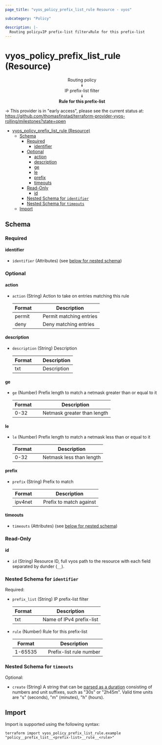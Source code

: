 ```yaml
---
page_title: "vyos_policy_prefix_list_rule Resource - vyos"

subcategory: "Policy"

description: |-
  Routing policy⯯IP prefix-list filter⯯Rule for this prefix-list
---
```


# vyos_policy_prefix_list_rule (Resource)
<center>


Routing policy  
⯯  
IP prefix-list filter  
⯯  
**Rule for this prefix-list**


</center>

-> This provider is in "early access", please see the current status at: https://github.com/thomasfinstad/terraform-provider-vyos-rolling/milestones?state=open

<!--TOC-->

- [vyos_policy_prefix_list_rule (Resource)](#vyos_policy_prefix_list_rule-resource)
  - [Schema](#schema)
    - [Required](#required)
      - [identifier](#identifier)
    - [Optional](#optional)
      - [action](#action)
      - [description](#description)
      - [ge](#ge)
      - [le](#le)
      - [prefix](#prefix)
      - [timeouts](#timeouts)
    - [Read-Only](#read-only)
      - [id](#id)
    - [Nested Schema for `identifier`](#nested-schema-for-identifier)
    - [Nested Schema for `timeouts`](#nested-schema-for-timeouts)
  - [Import](#import)

<!--TOC-->

<!-- schema generated by tfplugindocs -->
## Schema

### Required

#### identifier
- `identifier` (Attributes) (see [below for nested schema](#nestedatt--identifier))

### Optional

#### action
- `action` (String) Action to take on entries matching this rule

    |  Format  &emsp;|  Description              |
    |----------|---------------------------|
    |  permit  &emsp;|  Permit matching entries  |
    |  deny    &emsp;|  Deny matching entries    |
#### description
- `description` (String) Description

    |  Format  &emsp;|  Description  |
    |----------|---------------|
    |  txt     &emsp;|  Description  |
#### ge
- `ge` (Number) Prefix length to match a netmask greater than or equal to it

    |  Format  &emsp;|  Description                  |
    |----------|-------------------------------|
    |  0-32    &emsp;|  Netmask greater than length  |
#### le
- `le` (Number) Prefix length to match a netmask less than or equal to it

    |  Format  &emsp;|  Description               |
    |----------|----------------------------|
    |  0-32    &emsp;|  Netmask less than length  |
#### prefix
- `prefix` (String) Prefix to match

    |  Format   &emsp;|  Description              |
    |-----------|---------------------------|
    |  ipv4net  &emsp;|  Prefix to match against  |
#### timeouts
- `timeouts` (Attributes) (see [below for nested schema](#nestedatt--timeouts))

### Read-Only

#### id
- `id` (String) Resource ID, full vyos path to the resource with each field separated by dunder (`__`).

<a id="nestedatt--identifier"></a>
### Nested Schema for `identifier`

Required:

- `prefix_list` (String) IP prefix-list filter

    |  Format  &emsp;|  Description               |
    |----------|----------------------------|
    |  txt     &emsp;|  Name of IPv4 prefix-list  |
- `rule` (Number) Rule for this prefix-list

    |  Format   &emsp;|  Description              |
    |-----------|---------------------------|
    |  1-65535  &emsp;|  Prefix-list rule number  |


<a id="nestedatt--timeouts"></a>
### Nested Schema for `timeouts`

Optional:

- `create` (String) A string that can be [parsed as a duration](https://pkg.go.dev/time#ParseDuration) consisting of numbers and unit suffixes, such as &#34;30s&#34; or &#34;2h45m&#34;. Valid time units are &#34;s&#34; (seconds), &#34;m&#34; (minutes), &#34;h&#34; (hours).

## Import

Import is supported using the following syntax:

```shell
terraform import vyos_policy_prefix_list_rule.example "policy__prefix_list__<prefix-list>__rule__<rule>"
```
